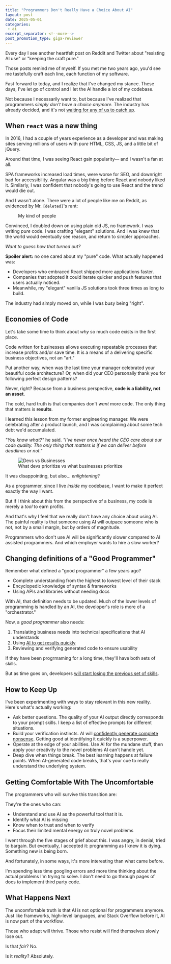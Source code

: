```yaml
---
title: "Programmers Don't Really Have a Choice About AI"
layout: post
date: 2025-05-01
categories:
 - ai
excerpt_separator: <!--more-->
post_promotion_type: giga-reviewer
---
```


Every day I see another heartfelt post on Reddit and Twitter about "resisting AI use" or "keeping the craft pure." 

Those posts remind me of myself. If you met me two years ago, you'd see me tastefully craft each line, each function of my software. 

Fast forward to today, and I realize that I've changed my stance. These days, I've let go of control and I let the AI handle a lot of my codebase.

Not because I necessarily want to, but because I've realized that programmers _simply don't have a choice anymore._ The industry has already decided, and it's not [waiting for any of us to catch up](/blog/ai-and-learning).

<!--more-->

## When `react` was a new thing

In 2016, I had a couple of years experience as a developer and was making sites serving millions of users with _pure_ HTML, CSS, JS, and a little bit of jQuery.

Around that time, I was seeing React gain popularity&mdash; and I wasn't a fan at all.

SPA frameworks increased load times, were worse for SEO, and downright bad for accessibility. Angular was a big thing before React and nobody liked it. Similarly, I was confident that nobody's going to use React and the trend would die out.

And I wasn't alone. There were a lot of people like me on Reddit, as evidenced by Mr. `[deleted]`'s rant:

<figure>
  <img src="{{ '/assets/framework-hate.png' | relative_url }}" alt="">
  <figcaption>My kind of people</figcaption>
</figure>

Convinced, I doubled down on using plain old JS, no framework. I was writing _pure_ code. I was crafting "elegant" solutions. And I was knew that the world would eventually see reason, and return to simpler approaches.

_Want to guess how that turned out?_

**Spoiler alert:** no one cared about my "pure" code. What actually happened was:

* Developers who embraced React shipped more applications faster. 
* Companies that adopted it could iterate quicker and push features that users actually noticed. 
* Meanwhile, my "elegant" vanilla JS solutions took three times as long to build.

The industry had simply moved on, while I was busy being "right".

## Economies of Code

Let's take some time to think about _why_ so much code exists in the first place.

Code written for businesses allows executing repeatable processes that increase profits and/or save time. It is a means of a delivering specific business objectives, not an "art."

Put another way, when was the last time your manager celebrated your beautiful code architecture? Or, when did your CEO personally thank you for following perfect design patterns?

Never, right? Because from a business perspective, **code is a liability, not an asset**.

The cold, hard truth is that companies don't _want_ more code. The only thing that matters is **results**.

I learned this lesson from my former engineering manager. We were celebrating after a product launch, and I was complaining about some tech debt we'd accumulated.

_"You know what?"_ he said. _"I've never once heard the CEO care about our code quality. The only thing that matters is if we can deliver before deadlines or not."_

<figure>
  <img src="{{ '/assets/devs-vs-businesses-art-vs-deadlines.png' | relative_url }}" alt="Devs vs Businesses" style="max-width: 30em">
  <figcaption>What devs prioritize vs what businesses prioritize</figcaption>
</figure>

It was disappointing, but also... _enlightening_?

As a programmer, since I live _inside_ my codebase, I want to make it perfect exactly the way I want.

But if I think about this from the perspective of a business, my code is merely a _tool_ to earn profits.

And that's why I feel that we really don't have any choice about using AI. The painful reality is that someone using AI will outpace someone who is not, not by a small margin, but by orders of magnitude. 

Programmers who don't use AI will be significantly slower compared to AI assisted programmers. And which employer wants to hire a slow worker?

## Changing definitions of a "Good Programmer"

Remember what defined a "good programmer" a few years ago?

- Complete understanding from the highest to lowest level of their stack
- Encyclopedic knowledge of syntax & frameworks
- Using APIs and libraries without needing docs

With AI, that definition needs to be updated. Much of the lower levels of programming is handled by an AI, the developer's role is more of a "orchestrator."

Now, a _good programmer_ also needs:

1. Translating business needs into technical specifications that AI understands
3. Using [AI to get results quickly](/blog/building-with-ai)
4. Reviewing and verifying generated code to ensure usability

If they have been progrmaming for a long time, they'll have both sets of skills. 

But as time goes on, developers [will start losing the previous set of skills](/blog/ai-illiterate-programmers).

## How to Keep Up

I've been experimenting with ways to stay relevant in this new reality. Here's what's actually working:

* Ask better questions. The quality of your AI output directly corresponds to your prompt skills. I keep a list of effective prompts for different situations.
* Build your verification instincts. AI will [confidently generate complete nonsense](/blog/dangers-vibe-coding). Getting good at identifying it quickly is a superpower.
* Operate at the edge of your abilities. Use AI for the mundane stuff, then apply your creativity to the novel problems AI can't handle yet.
* Deep dive when things break. The best learning happens at failure points. When AI-generated code breaks, that's your cue to really understand the underlying system.

## Getting Comfortable With The Uncomfortable

The programmers who will survive this transition are:

They're the ones who can:

- Understand and use AI as the powerful tool that it is.
- Identify what AI is missing
- Know when to trust and when to verify
- Focus their limited mental energy on truly novel problems

I went through the five stages of grief about this. I was angry, in denial, tried to bargain. But eventually, I accepted it: programming as I knew it is dying. Something new is being born.

And fortunately, in some ways, it's more interesting than what came before.

I'm spending less time googling errors and more time thinking about the actual problems I'm trying to solve. I don't need to go through pages of docs to implement third party code.

## What Happens Next

The uncomfortable truth is that AI is not optional for programmers anymore. Just like frameworks, high-level languages, and Stack Overflow before it, AI is now part of the workflow.

Those who adapt will thrive. Those who resist will find themselves slowly lose out.

Is that _fair_? No. 

Is it _reality_? Absolutely.
